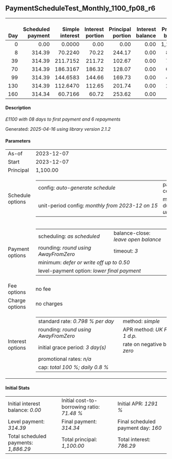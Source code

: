 <h2>PaymentScheduleTest_Monthly_1100_fp08_r6</h2>
<table>
    <thead style="vertical-align: bottom;">
        <th style="text-align: right;">Day</th>
        <th style="text-align: right;">Scheduled payment</th>
        <th style="text-align: right;">Simple interest</th>
        <th style="text-align: right;">Interest portion</th>
        <th style="text-align: right;">Principal portion</th>
        <th style="text-align: right;">Interest balance</th>
        <th style="text-align: right;">Principal balance</th>
        <th style="text-align: right;">Total simple interest</th>
        <th style="text-align: right;">Total interest</th>
        <th style="text-align: right;">Total principal</th>
    </thead>
    <tr style="text-align: right;">
        <td class="ci00">0</td>
        <td class="ci01" style="white-space: nowrap;">0.00</td>
        <td class="ci02">0.0000</td>
        <td class="ci03">0.00</td>
        <td class="ci04">0.00</td>
        <td class="ci05">0.00</td>
        <td class="ci06">1,100.00</td>
        <td class="ci07">0.0000</td>
        <td class="ci08">0.00</td>
        <td class="ci09">0.00</td>
    </tr>
    <tr style="text-align: right;">
        <td class="ci00">8</td>
        <td class="ci01" style="white-space: nowrap;">314.39</td>
        <td class="ci02">70.2240</td>
        <td class="ci03">70.22</td>
        <td class="ci04">244.17</td>
        <td class="ci05">0.00</td>
        <td class="ci06">855.83</td>
        <td class="ci07">70.2240</td>
        <td class="ci08">70.22</td>
        <td class="ci09">244.17</td>
    </tr>
    <tr style="text-align: right;">
        <td class="ci00">39</td>
        <td class="ci01" style="white-space: nowrap;">314.39</td>
        <td class="ci02">211.7152</td>
        <td class="ci03">211.72</td>
        <td class="ci04">102.67</td>
        <td class="ci05">0.00</td>
        <td class="ci06">753.16</td>
        <td class="ci07">281.9392</td>
        <td class="ci08">281.94</td>
        <td class="ci09">346.84</td>
    </tr>
    <tr style="text-align: right;">
        <td class="ci00">70</td>
        <td class="ci01" style="white-space: nowrap;">314.39</td>
        <td class="ci02">186.3167</td>
        <td class="ci03">186.32</td>
        <td class="ci04">128.07</td>
        <td class="ci05">0.00</td>
        <td class="ci06">625.09</td>
        <td class="ci07">468.2559</td>
        <td class="ci08">468.26</td>
        <td class="ci09">474.91</td>
    </tr>
    <tr style="text-align: right;">
        <td class="ci00">99</td>
        <td class="ci01" style="white-space: nowrap;">314.39</td>
        <td class="ci02">144.6583</td>
        <td class="ci03">144.66</td>
        <td class="ci04">169.73</td>
        <td class="ci05">0.00</td>
        <td class="ci06">455.36</td>
        <td class="ci07">612.9143</td>
        <td class="ci08">612.92</td>
        <td class="ci09">644.64</td>
    </tr>
    <tr style="text-align: right;">
        <td class="ci00">130</td>
        <td class="ci01" style="white-space: nowrap;">314.39</td>
        <td class="ci02">112.6470</td>
        <td class="ci03">112.65</td>
        <td class="ci04">201.74</td>
        <td class="ci05">0.00</td>
        <td class="ci06">253.62</td>
        <td class="ci07">725.5612</td>
        <td class="ci08">725.57</td>
        <td class="ci09">846.38</td>
    </tr>
    <tr style="text-align: right;">
        <td class="ci00">160</td>
        <td class="ci01" style="white-space: nowrap;">314.34</td>
        <td class="ci02">60.7166</td>
        <td class="ci03">60.72</td>
        <td class="ci04">253.62</td>
        <td class="ci05">0.00</td>
        <td class="ci06">0.00</td>
        <td class="ci07">786.2779</td>
        <td class="ci08">786.29</td>
        <td class="ci09">1,100.00</td>
    </tr>
</table>
<h4>Description</h4>
<p><i>£1100 with 08 days to first payment and 6 repayments</i></p>
<p>Generated: <i>2025-04-16 using library version 2.1.2</i></p>
<h4>Parameters</h4>
<table>
    <tr>
        <td>As-of</td>
        <td>2023-12-07</td>
    </tr>
    <tr>
        <td>Start</td>
        <td>2023-12-07</td>
    </tr>
    <tr>
        <td>Principal</td>
        <td>1,100.00</td>
    </tr>
    <tr>
        <td>Schedule options</td>
        <td>
            <table>
                <tr>
                    <td>config: <i>auto-generate schedule</i></td>
                    <td>payment count: <i>6</i></td>
                </tr>
                <tr>
                    <td style="white-space: nowrap;">unit-period config: <i>monthly from 2023-12 on 15</i></td>
                    <td>max duration: <i>unlimited</i></td>
                </tr>
            </table>
        </td>
    </tr>
    <tr>
        <td>Payment options</td>
        <td>
            <table>
                <tr>
                    <td>scheduling: <i>as scheduled</i></td>
                    <td>balance-close: <i>leave&nbsp;open&nbsp;balance</i></td>
                </tr>
                <tr>
                    <td>rounding: <i>round using AwayFromZero</i></td>
                    <td>timeout: <i>3</i></td>
                </tr>
                <tr>
                    <td colspan='2'>minimum: <i>defer&nbsp;or&nbsp;write&nbsp;off&nbsp;up&nbsp;to&nbsp;0.50</i></td>
                </tr>
                <tr>
                    <td colspan='2'>level-payment option: <i>lower&nbsp;final&nbsp;payment</i></td>
                </tr>
            </table>
        </td>
    </tr>
    <tr>
        <td>Fee options</td>
        <td>no fee
        </td>
    </tr>
    <tr>
        <td>Charge options</td>
        <td>no charges
        </td>
    </tr>
    <tr>
        <td>Interest options</td>
        <td>
            <table>
                <tr>
                    <td>standard rate: <i>0.798 % per day</i></td>
                    <td>method: <i>simple</i></td>
                </tr>
                <tr>
                    <td>rounding: <i>round using AwayFromZero</i></td>
                    <td>APR method: <i>UK FCA to 1 d.p.</i></td>
                </tr>
                <tr>
                    <td>initial grace period: <i>3 day(s)</i></td>
                    <td>rate on negative balance: <i>zero</i></td>
                </tr>
                <tr>
                    <td colspan="2">promotional rates: <i><i>n/a</i></i></td>
                </tr>
                <tr>
                    <td colspan="2">cap: <i>total 100 %; daily 0.8 %</td>
                </tr>
            </table>
        </td>
    </tr>
</table>
<h4>Initial Stats</h4>
<table>
    <tr>
        <td>Initial interest balance: <i>0.00</i></td>
        <td>Initial cost-to-borrowing ratio: <i>71.48 %</i></td>
        <td>Initial APR: <i>1291 %</i></td>
    </tr>
    <tr>
        <td>Level payment: <i>314.39</i></td>
        <td>Final payment: <i>314.34</i></td>
        <td>Final scheduled payment day: <i>160</i></td>
    </tr>
    <tr>
        <td>Total scheduled payments: <i>1,886.29</i></td>
        <td>Total principal: <i>1,100.00</i></td>
        <td>Total interest: <i>786.29</i></td>
    </tr>
</table>
